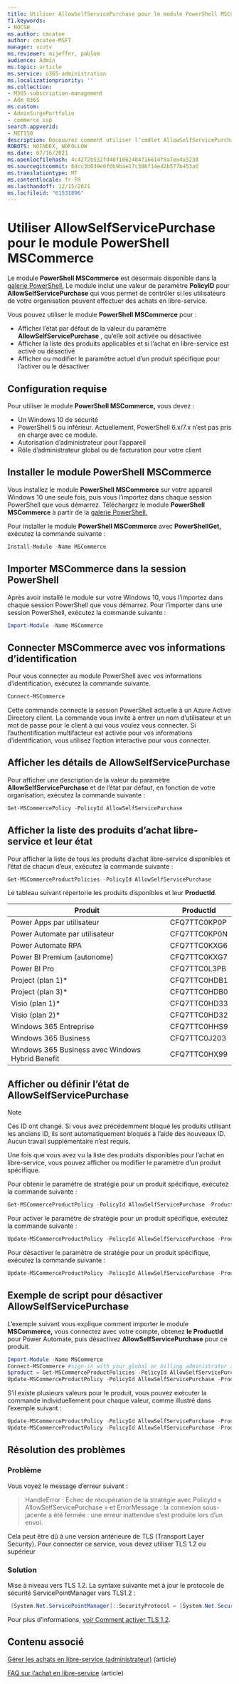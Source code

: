 ```yaml
---
title: Utiliser AllowSelfServicePurchase pour le module PowerShell MSCommerce
f1.keywords:
- NOCSH
ms.author: cmcatee
author: cmcatee-MSFT
manager: scotv
ms.reviewer: mijeffer, pablom
audience: Admin
ms.topic: article
ms.service: o365-administration
ms.localizationpriority: ''
ms.collection:
- M365-subscription-management
- Adm_O365
ms.custom:
- AdminSurgePortfolio
- commerce_ssp
search.appverid:
- MET150
description: Découvrez comment utiliser l’cmdlet AllowSelfServicePurchase PowerShell pour activer ou désactiver l’achat en libre-service.
ROBOTS: NOINDEX, NOFOLLOW
ms.date: 07/16/2021
ms.openlocfilehash: 4c4272b532fd40f1062404716614f8a7ee4a5230
ms.sourcegitcommit: 6dcc3b039e0f0b9bae17c386f14ed2b577b453a6
ms.translationtype: MT
ms.contentlocale: fr-FR
ms.lasthandoff: 12/15/2021
ms.locfileid: "61531896"
---
```

# <a name="use-allowselfservicepurchase-for-the-mscommerce-powershell-module"></a>Utiliser AllowSelfServicePurchase pour le module PowerShell MSCommerce

Le module **PowerShell MSCommerce** est désormais disponible dans la [galerie PowerShell.](https://aka.ms/allowselfservicepurchase-powershell-gallery) Le module inclut une valeur de paramètre **PolicyID** pour **AllowSelfServicePurchase** qui vous permet de contrôler si les utilisateurs de votre organisation peuvent effectuer des achats en libre-service.

Vous pouvez utiliser le module **PowerShell MSCommerce** pour :

- Afficher l’état par défaut de la valeur du paramètre **AllowSelfServicePurchase** , qu’elle soit activée ou désactivée
- Afficher la liste des produits applicables et si l’achat en libre-service est activé ou désactivé
- Afficher ou modifier le paramètre actuel d’un produit spécifique pour l’activer ou le désactiver

## <a name="requirements"></a>Configuration requise

Pour utiliser le module **PowerShell MSCommerce,** vous devez :

- Un Windows 10 de sécurité
- PowerShell 5 ou inférieur. Actuellement, PowerShell 6.x/7.x n’est pas pris en charge avec ce module.
- Autorisation d’administrateur pour l’appareil
- Rôle d’administrateur global ou de facturation pour votre client

## <a name="install-the-mscommerce-powershell-module"></a>Installer le module PowerShell MSCommerce

Vous installez le module **PowerShell MSCommerce** sur votre appareil Windows 10 une seule fois, puis vous l’importez dans chaque session PowerShell que vous démarrez. Téléchargez le module **PowerShell MSCommerce** à partir de la [galerie PowerShell.](https://aka.ms/allowselfservicepurchase-powershell-gallery)

Pour installer le module **PowerShell MSCommerce** avec **PowerShellGet,** exécutez la commande suivante :

```powershell
Install-Module -Name MSCommerce
```

## <a name="import-mscommerce-into-the-powershell-session"></a>Importer MSCommerce dans la session PowerShell

Après avoir installé le module sur votre Windows 10, vous l’importez dans chaque session PowerShell que vous démarrez. Pour l’importer dans une session PowerShell, exécutez la commande suivante :

```powershell
Import-Module -Name MSCommerce
```

## <a name="connect-to-mscommerce-with-your-credentials"></a>Connecter MSCommerce avec vos informations d’identification

Pour vous connecter au module PowerShell avec vos informations d’identification, exécutez la commande suivante.

```powershell
Connect-MSCommerce
```

Cette commande connecte la session PowerShell actuelle à un Azure Active Directory client. La commande vous invite à entrer un nom d’utilisateur et un mot de passe pour le client à qui vous voulez vous connecter. Si l’authentification multifacteur est activée pour vos informations d’identification, vous utilisez l’option interactive pour vous connecter.

## <a name="view-details-for-allowselfservicepurchase"></a>Afficher les détails de AllowSelfServicePurchase

Pour afficher une description de la valeur du paramètre **AllowSelfServicePurchase** et de l’état par défaut, en fonction de votre organisation, exécutez la commande suivante :

```powershell
Get-MSCommercePolicy -PolicyId AllowSelfServicePurchase
```

## <a name="view-a-list-of-self-service-purchase-products-and-their-status"></a>Afficher la liste des produits d’achat libre-service et leur état

Pour afficher la liste de tous les produits d’achat libre-service disponibles et l’état de chacun d’eux, exécutez la commande suivante :

```powershell
Get-MSCommerceProductPolicies -PolicyId AllowSelfServicePurchase
```

Le tableau suivant répertorie les produits disponibles et leur **ProductId**.

| Produit | ProductId |
|-----------------------------|--------------|
| Power Apps par utilisateur | CFQ7TTC0KP0P |
| Power Automate par utilisateur | CFQ7TTC0KP0N |
| Power Automate RPA | CFQ7TTC0KXG6  |
| Power BI Premium (autonome) | CFQ7TTC0KXG7  |
| Power BI Pro | CFQ7TTC0L3PB |
| Project (plan 1)* | CFQ7TTC0HDB1 |
| Project (plan 3)* | CFQ7TTC0HDB0 |
| Visio (plan 1)* | CFQ7TTC0HD33 |
| Visio (plan 2)* | CFQ7TTC0HD32 |
| Windows 365 Entreprise | CFQ7TTC0HHS9 |
| Windows 365 Business | CFQ7TTC0J203 |
| Windows 365 Business avec Windows Hybrid Benefit | CFQ7TTC0HX99 |

## <a name="view-or-set-the-status-for-allowselfservicepurchase"></a>Afficher ou définir l’état de AllowSelfServicePurchase

>[!NOTE] 
> Ces ID ont changé. Si vous avez précédemment bloqué les produits utilisant les anciens ID, ils sont automatiquement bloqués à l’aide des nouveaux ID. Aucun travail supplémentaire n’est requis.

Une fois que vous avez vu la liste des produits disponibles pour l’achat en libre-service, vous pouvez afficher ou modifier le paramètre d’un produit spécifique.

Pour obtenir le paramètre de stratégie pour un produit spécifique, exécutez la commande suivante :

```powershell
Get-MSCommerceProductPolicy -PolicyId AllowSelfServicePurchase -ProductId CFQ7TTC0KP0N
```

Pour activer le paramètre de stratégie pour un produit spécifique, exécutez la commande suivante :

```powershell
Update-MSCommerceProductPolicy -PolicyId AllowSelfServicePurchase -ProductId CFQ7TTC0KP0N -Enabled $True
```

Pour désactiver le paramètre de stratégie pour un produit spécifique, exécutez la commande suivante :

```powershell
Update-MSCommerceProductPolicy -PolicyId AllowSelfServicePurchase -ProductId CFQ7TTC0KP0N -Enabled $False
```

## <a name="example-script-to-disable-allowselfservicepurchase"></a>Exemple de script pour désactiver AllowSelfServicePurchase

L’exemple suivant vous explique comment importer le module **MSCommerce,** vous connectez avec votre compte, obtenez **le ProductId** pour Power Automate, puis désactivez **AllowSelfServicePurchase** pour ce produit.

```powershell
Import-Module -Name MSCommerce
Connect-MSCommerce #sign-in with your global or billing administrator account when prompted
$product = Get-MSCommerceProductPolicies -PolicyId AllowSelfServicePurchase | where {$_.ProductName -match 'Power Automate'}
Update-MSCommerceProductPolicy -PolicyId AllowSelfServicePurchase -ProductId $product.ProductID -Enabled $false
```

S’il existe plusieurs valeurs pour le produit, vous pouvez exécuter la commande individuellement pour chaque valeur, comme illustré dans l’exemple suivant :

```powershell
Update-MSCommerceProductPolicy -PolicyId AllowSelfServicePurchase -ProductId $product[0].ProductID -Enabled $false
Update-MSCommerceProductPolicy -PolicyId AllowSelfServicePurchase -ProductId $product[1].ProductID -Enabled $false
```


## <a name="troubleshooting"></a>Résolution des problèmes

### <a name="problem"></a>Problème

Vous voyez le message d’erreur suivant :

> HandleError : Échec de récupération de la stratégie avec PolicyId « AllowSelfServicePurchase » et ErrorMessage : la connexion sous-jacente a été fermée : une erreur inattendue s’est produite lors d’un envoi.

Cela peut être dû à une version antérieure de TLS (Transport Layer Security). Pour connecter ce service, vous devez utiliser TLS 1.2 ou supérieur

### <a name="solution"></a>Solution

Mise à niveau vers TLS 1.2. La syntaxe suivante met à jour le protocole de sécurité ServicePointManager vers TLS1.2 :

```powershell
 [System.Net.ServicePointManager]::SecurityProtocol = [System.Net.SecurityProtocolType]::Tls12
```

Pour plus d’informations, [voir Comment activer TLS 1.2](/mem/configmgr/core/plan-design/security/enable-tls-1-2).

<!--
## Uninstall the MSCommerce module

Before you uninstall the MSCommerce module, close your current PowerShell session, then open a new session with admin rights.

To remove the **MSCommerce** PowerShell module from your computer, run the following command:

```powershell
Uninstall-Module -Name MSCommerce
```-->

## <a name="related-content"></a>Contenu associé

[Gérer les achats en libre-service (administrateur)](manage-self-service-purchases-admins.md) (article)

[FAQ sur l’achat en libre-service](self-service-purchase-faq.yml) (article)
